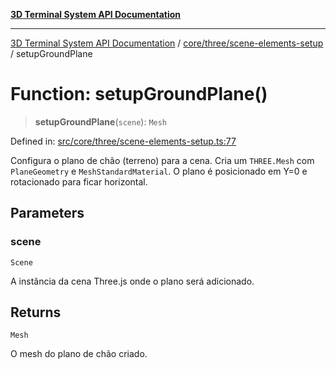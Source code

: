 [**3D Terminal System API Documentation**](../../../../README.md)

***

[3D Terminal System API Documentation](../../../../README.md) / [core/three/scene-elements-setup](../README.md) / setupGroundPlane

# Function: setupGroundPlane()

> **setupGroundPlane**(`scene`): `Mesh`

Defined in: [src/core/three/scene-elements-setup.ts:77](https://github.com/Dicommunitas/ThreeJS_Terminal_3D/blob/7fd8b10cda6dfa2ead7725805530e34c65402bbf/src/core/three/scene-elements-setup.ts#L77)

Configura o plano de chão (terreno) para a cena.
Cria um `THREE.Mesh` com `PlaneGeometry` e `MeshStandardMaterial`.
O plano é posicionado em Y=0 e rotacionado para ficar horizontal.

## Parameters

### scene

`Scene`

A instância da cena Three.js onde o plano será adicionado.

## Returns

`Mesh`

O mesh do plano de chão criado.
